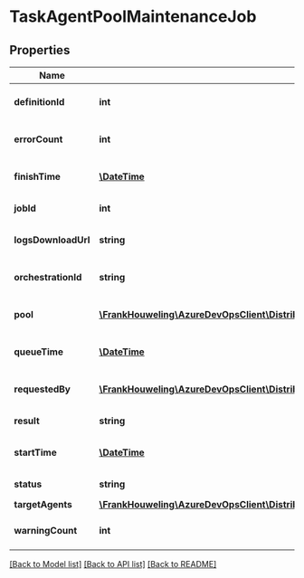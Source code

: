 # TaskAgentPoolMaintenanceJob

## Properties
Name | Type | Description | Notes
------------ | ------------- | ------------- | -------------
**definitionId** | **int** | The maintenance definition for the maintenance job | [optional] 
**errorCount** | **int** | The total error counts during the maintenance job | [optional] 
**finishTime** | [**\DateTime**](\DateTime.md) | Time that the maintenance job was completed | [optional] 
**jobId** | **int** | Id of the maintenance job | [optional] 
**logsDownloadUrl** | **string** | The log download url for the maintenance job | [optional] 
**orchestrationId** | **string** | Orchestration/Plan Id for the maintenance job | [optional] 
**pool** | [**\FrankHouweling\AzureDevOpsClient\DistributedTask\Model\TaskAgentPoolReference**](TaskAgentPoolReference.md) | Pool reference for the maintenance job | [optional] 
**queueTime** | [**\DateTime**](\DateTime.md) | Time that the maintenance job was queued | [optional] 
**requestedBy** | [**\FrankHouweling\AzureDevOpsClient\DistributedTask\Model\IdentityRef**](IdentityRef.md) | The identity that queued the maintenance job | [optional] 
**result** | **string** | The maintenance job result | [optional] 
**startTime** | [**\DateTime**](\DateTime.md) | Time that the maintenance job was started | [optional] 
**status** | **string** | Status of the maintenance job | [optional] 
**targetAgents** | [**\FrankHouweling\AzureDevOpsClient\DistributedTask\Model\TaskAgentPoolMaintenanceJobTargetAgent[]**](TaskAgentPoolMaintenanceJobTargetAgent.md) |  | [optional] 
**warningCount** | **int** | The total warning counts during the maintenance job | [optional] 

[[Back to Model list]](../README.md#documentation-for-models) [[Back to API list]](../README.md#documentation-for-api-endpoints) [[Back to README]](../README.md)


